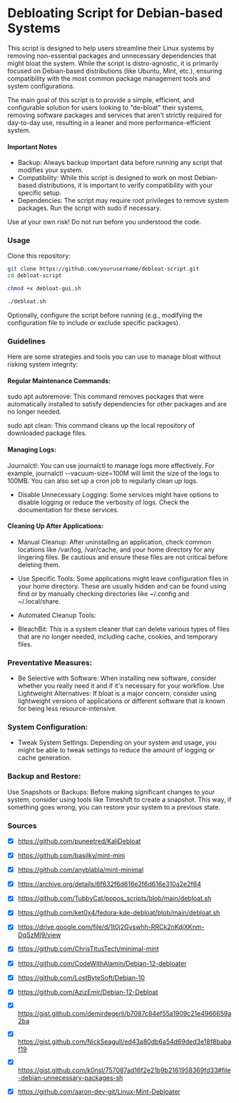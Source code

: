 # Debloating Script for Debian-based Systems

This script is designed to help users streamline their Linux systems by removing non-essential packages and unnecessary dependencies that might bloat the system. While the script is distro-agnostic, it is primarily focused on Debian-based distributions (like Ubuntu, Mint, etc.), ensuring compatibility with the most common package management tools and system configurations.

The main goal of this script is to provide a simple, efficient, and configurable solution for users looking to "de-bloat" their systems, removing software packages and services that aren’t strictly required for day-to-day use, resulting in a leaner and more performance-efficient system.

#### Important Notes

- Backup: Always backup important data before running any script that modifies your system.
- Compatibility: While this script is designed to work on most Debian-based distributions, it is important to verify compatibility with your specific setup.
- Dependencies: The script may require root privileges to remove system packages. Run the script with sudo if necessary.

Use at your own risk! Do not run before you understood the code.

### Usage

Clone this repository:

```bash
git clone https://github.com/yourusername/debloat-script.git
cd debloat-script
```

```bash
chmod +x debloat-gui.sh
```

```bash
./debloat.sh
```

Optionally, configure the script before running (e.g., modifying the configuration file to include or exclude specific packages).

### Guidelines

Here are some strategies and tools you can use to manage bloat without risking system integrity:

#### Regular Maintenance Commands:

sudo apt autoremove: This command removes packages that were automatically installed to satisfy dependencies for other packages and are no longer needed.

sudo apt clean: This command cleans up the local repository of downloaded package files.

#### Managing Logs:

Journalctl: You can use journalctl to manage logs more effectively. For example, journalctl --vacuum-size=100M will limit the size of the logs to 100MB. You can also set up a cron job to regularly clean up logs.

- Disable Unnecessary Logging: Some services might have options to disable logging or reduce the verbosity of logs. Check the documentation for these services.

#### Cleaning Up After Applications:

- Manual Cleanup: After uninstalling an application, check common locations like /var/log, /var/cache, and your home directory for any lingering files. Be cautious and ensure these files are not critical before deleting them.

- Use Specific Tools: Some applications might leave configuration files in your home directory. These are usually hidden and can be found using find or by manually checking directories like ~/.config and ~/.local/share.

- Automated Cleanup Tools:

- BleachBit: This is a system cleaner that can delete various types of files that are no longer needed, including cache, cookies, and temporary files.

### Preventative Measures:

- Be Selective with Software: When installing new software, consider whether you really need it and if it's necessary for your workflow.
Use Lightweight Alternatives: If bloat is a major concern, consider using lightweight versions of applications or different software that is known for being less resource-intensive.

### System Configuration:

- Tweak System Settings: Depending on your system and usage, you might be able to tweak settings to reduce the amount of logging or cache generation.

### Backup and Restore:

Use Snapshots or Backups: Before making significant changes to your system, consider using tools like Timeshift to create a snapshot. This way, if something goes wrong, you can restore your system to a previous state.

### Sources

- [x] https://github.com/puneetred/KaliDebloat
- [X] https://github.com/basilky/mint-mini
- [x] https://github.com/anyblabla/mint-minimal
- [x] https://archive.org/details/6f632f6d616e2f6d616e310a2e2f64
- [x] https://github.com/TubbyCat/popos_scripts/blob/main/debloat.sh
- [x] https://github.com/ket0x4/fedora-kde-debloat/blob/main/debloat.sh
- [x] https://drive.google.com/file/d/1t0j2Gvswhh-RRCk2nKdjXKnm-DqSzMI9/view
- [x] https://github.com/ChrisTitusTech/minimal-mint
- [x] https://github.com/CodeWithAlamin/Debian-12-debloater
- [x] https://github.com/LostByteSoft/Debian-10
- [x] https://github.com/AzizEmir/Debian-12-Debloat
- [x] https://gist.github.com/demirdegerli/b7087c84ef55a1909c21e4966659a2ba
- [x] https://gist.github.com/NickSeagull/ed43a80db6a54d69ded3e18f8babaf19
- [x] https://gist.github.com/k0nsl/757087ad16f2e21b9b2161958369fd33#file-debian-unnecessary-packages-sh
- [x] https://github.com/aaron-dev-git/Linux-Mint-Debloater





